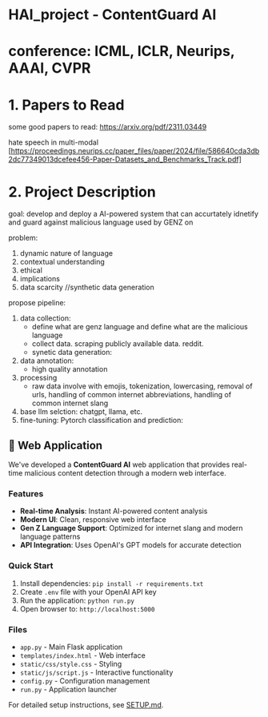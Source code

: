 # HAI_project - ContentGuard AI

# conference: ICML, ICLR, Neurips, AAAI, CVPR

# 1. Papers to Read
some good papers to read:
https://arxiv.org/pdf/2311.03449

hate speech in multi-modal [https://proceedings.neurips.cc/paper_files/paper/2024/file/586640cda3db2dc77349013dcefee456-Paper-Datasets_and_Benchmarks_Track.pdf]

# 2. Project Description
goal: develop and deploy a AI-powered system that 
can accurtately idnetify and guard against 
malicious language used by GENZ on

problem: 
1. dynamic nature of language
2. contextual understanding
3. ethical
4. implications
5. data scarcity //synthetic data generation

propose pipeline:
1. data collection:
    - define what are genz language and define what are the malicious language
    - collect data. scraping publicly available data. reddit.
    - synetic data generation: 
2. data annotation:
    - high quality annotation
3. processing
    - raw data involve with emojis, tokenization, lowercasing, removal of urls,
    handling of common internet abbreviations, handling of common internet slang
4. base llm selction: chatgpt, llama, etc.
5. fine-tuning: Pytorch 
classification and prediction: 

## 🚀 Web Application

We've developed a **ContentGuard AI** web application that provides real-time malicious content detection through a modern web interface.

### Features
- **Real-time Analysis**: Instant AI-powered content analysis
- **Modern UI**: Clean, responsive web interface
- **Gen Z Language Support**: Optimized for internet slang and modern language patterns
- **API Integration**: Uses OpenAI's GPT models for accurate detection

### Quick Start
1. Install dependencies: `pip install -r requirements.txt`
2. Create `.env` file with your OpenAI API key
3. Run the application: `python run.py`
4. Open browser to: `http://localhost:5000`

### Files
- `app.py` - Main Flask application
- `templates/index.html` - Web interface
- `static/css/style.css` - Styling
- `static/js/script.js` - Interactive functionality
- `config.py` - Configuration management
- `run.py` - Application launcher

For detailed setup instructions, see [SETUP.md](SETUP.md).
